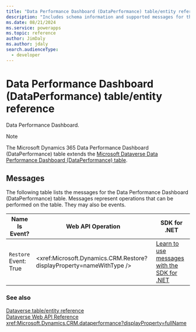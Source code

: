 ```yaml
---
title: "Data Performance Dashboard (DataPerformance) table/entity reference (Microsoft Dynamics 365)"
description: "Includes schema information and supported messages for the Data Performance Dashboard (DataPerformance) table/entity with Microsoft Dynamics 365."
ms.date: 08/21/2024
ms.service: powerapps
ms.topic: reference
author: JimDaly
ms.author: jdaly
search.audienceType: 
  - developer
---
```


# Data Performance Dashboard (DataPerformance) table/entity reference

Data Performance Dashboard.

> [!NOTE]
> The Microsoft Dynamics 365 Data Performance Dashboard (DataPerformance) table extends the [Microsoft Dataverse Data Performance Dashboard (DataPerformance) table](/power-apps/developer/data-platform/reference/entities/dataperformance).


## Messages

The following table lists the messages for the Data Performance Dashboard (DataPerformance) table.
Messages represent operations that can be performed on the table. They may also be events.

| Name <br />Is Event? |Web API Operation |SDK for .NET |
| ---- | ----- |----- |
| `Restore`<br />Event: True |<xref:Microsoft.Dynamics.CRM.Restore?displayProperty=nameWithType /> |[Learn to use messages with the SDK for .NET](/power-apps/developer/data-platform/org-service/use-messages)|





### See also

[Dataverse table/entity reference](../about-entity-reference.md)  
[Dataverse Web API Reference](/power-apps/developer/data-platform/webapi/reference/about)   
<xref:Microsoft.Dynamics.CRM.dataperformance?displayProperty=fullName>
